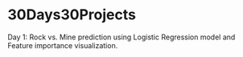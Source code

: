 ﻿# 30Days30Projects

 Day 1: Rock vs. Mine prediction using Logistic Regression model and Feature importance visualization.
